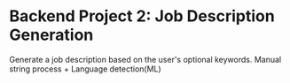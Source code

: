 # Backend Project 2: Job Description Generation

Generate a job description based on the user's optional keywords.
Manual string process + Language detection(ML)